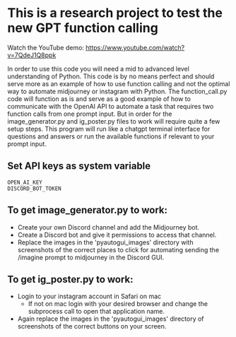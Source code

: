 # This is a research project to test the new GPT function calling 
Watch the YouTube demo: https://www.youtube.com/watch?v=7QdeJ1Q8ppk

In order to use this code you will need a mid to advanced level understanding of Python. This code is by no means perfect and should serve more as an example of how to use function calling and not the optimal way to automate midjourney or instagram with Python. The function_call.py code will function as is and serve as a good example of how to communicate with the OpenAI API to automate a task that requires two function calls from one prompt input. But in order for the image_generator.py and ig_poster.py files to work will require quite a few setup steps.
This program will run like a chatgpt terminal interface for questions and answers or run the available functions if relevant to your prompt input.

## Set API keys as system variable
```
OPEN_AI_KEY
DISCORD_BOT_TOKEN
```

## To get image_generator.py to work: 
* Create your own Discord channel and add the Midjourney bot. 
* Create a Discord bot and give it permissions to access that channel.
* Replace the images in the 'pyautogui_images' directory with screenshots of the correct places to click for automating sending the /imagine prompt to midjourney in the Discord GUI.

## To get ig_poster.py to work:
* Login to your instagram account in Safari on mac
    * If not on mac login with your desired browser and change the subprocess call to open that application name. 
* Again replace the images in the 'pyautogui_images' directory of screenshots of the correct buttons on your screen.

